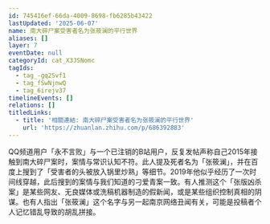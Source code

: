 ```yaml
---
id: 745416ef-66da-4009-8698-fb6285b43422
lastUpdated: '2025-06-07'
name: 南大碎尸案受害者名为张筱澜的平行世界
aliases: []
layer: 7
eventDate: null
categoryId: cat_X3JSNomc
tagIds:
  - tag_-gq2Svf1
  - tag_fSwNjnwQ
  - tag_6irejv37
timelineEvents: []
relations: []
titledLinks:
  - title: '相關連結: 南大碎尸案受害者名为张筱澜的平行世界'
    url: 'https://zhuanlan.zhihu.com/p/686392883'
---
```

QQ频道用户「永不言败」与一个已注销的B站用户，反复发帖声称自己2015年接触到南大碎尸案时，案情与常识认知不符。此人提及死者名为「张筱澜」，并在百度上搜到了「受害者的头被放入锅里炒熟」等细节。2019年他似乎经历了一次时间线穿越，此后搜到的案情与我们知道的刁爱青案一致。有人推测这个「张版凶杀案」是某些网友、无良媒体或洗稿机器制造的假新闻，或是某些组织控制真相的阴谋。也有人指出「张筱澜」这个名字与另一起南京网络丑闻有关，可能是投稿者个人记忆错乱导致的胡乱拼接。
